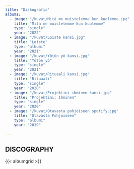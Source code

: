 ```yaml
---
title: "Diskografia"
albums:
  - image: "/kuvat/Mitä me muistelemme kun kuolemme.jpg"
    title: "Mitä me muistelemme kun kuolemme"
    type: "single"
    year: "2022"
  - image: "/kuvat/Loiste kansi.jpg"
    title: "Loiste"
    type: "albumi"
    year: "2021"
  - image: "/kuvat/Yötön yö kansi.jpg"
    title: "Yötön yö"
    type: "single"
    year: "2021"
  - image: "/kuvat/Rituaali kansi.jpg"
    title: "Rituaali"
    type: "single"
    year: "2020"
  - image: "/kuvat/Projektini ihminen kansi.jpg"
    title: "Projektini: Ihminen"
    type: "single"
    year: "2020"
  - image: "/kuvat/Otavasta pohjoiseen spotify.jpg"
    title: "Otavasta Pohjoiseen"
    type: "albumi"
    year: "2019"

---
```


## DISCOGRAPHY

{{< albumgrid >}}

<!--
{{< figure src="/kuvat/Otavasta pohjoiseen spotify.jpg"  >}}
> Otavasta Pohjoiseen (albumi, 2019)

{{< figure src="/kuvat/Projektini ihminen kansi.jpg"  >}}
> Projektini: Ihminen (single, 2020)

{{< figure src="/kuvat/Rituaali kansi.jpg"  >}}
> Rituaali (single, 2020)

{{< figure src="/kuvat/Yötön yö kansi.jpg"  >}}
> Yötön yö (single, 2021)

{{< figure src="/kuvat/Loiste kansi.jpg"  >}}
> Loiste (albumi, 2021)

{{< figure src="/kuvat/Mitä me muistelemme kun kuolemme.jpg"  >}}
> Mitä me muistelemme kun kuolemme (single, 2022)
-->